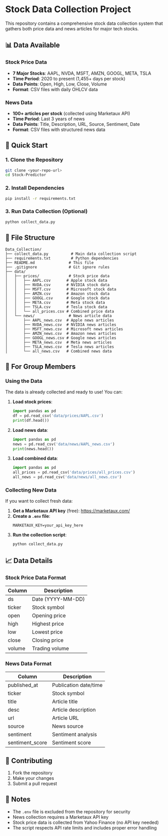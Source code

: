 # Stock Data Collection Project

This repository contains a comprehensive stock data collection system that gathers both price data and news articles for major tech stocks.

## 📊 Data Available

### Stock Price Data
- **7 Major Stocks**: AAPL, NVDA, MSFT, AMZN, GOOGL, META, TSLA
- **Time Period**: 2020 to present (1,455+ days per stock)
- **Data Points**: Open, High, Low, Close, Volume
- **Format**: CSV files with daily OHLCV data

### News Data
- **100+ articles per stock** (collected using Marketaux API)
- **Time Period**: Last 3 years of news
- **Data Points**: Title, Description, URL, Source, Sentiment, Date
- **Format**: CSV files with structured news data

## 🚀 Quick Start

### 1. Clone the Repository
```bash
git clone <your-repo-url>
cd Stock-Predictor
```

### 2. Install Dependencies
```bash
pip install -r requirements.txt
```

### 3. Run Data Collection (Optional)
```bash
python collect_data.py
```

## 📁 File Structure

```
Data_Collection/
├── collect_data.py          # Main data collection script
├── requirements.txt         # Python dependencies
├── README.md               # This file
├── .gitignore              # Git ignore rules
├── data/
│   ├── prices/             # Stock price data
│   │   ├── AAPL.csv       # Apple stock data
│   │   ├── NVDA.csv       # NVIDIA stock data
│   │   ├── MSFT.csv       # Microsoft stock data
│   │   ├── AMZN.csv       # Amazon stock data
│   │   ├── GOOGL.csv      # Google stock data
│   │   ├── META.csv       # Meta stock data
│   │   ├── TSLA.csv       # Tesla stock data
│   │   └── all_prices.csv # Combined price data
│   └── news/               # News article data
│       ├── AAPL_news.csv  # Apple news articles
│       ├── NVDA_news.csv  # NVIDIA news articles
│       ├── MSFT_news.csv  # Microsoft news articles
│       ├── AMZN_news.csv  # Amazon news articles
│       ├── GOOGL_news.csv # Google news articles
│       ├── META_news.csv  # Meta news articles
│       ├── TSLA_news.csv  # Tesla news articles
│       └── all_news.csv   # Combined news data
```

## 🔧 For Group Members

### Using the Data
The data is already collected and ready to use! You can:

1. **Load stock prices**:
   ```python
   import pandas as pd
   df = pd.read_csv('data/prices/AAPL.csv')
   print(df.head())
   ```

2. **Load news data**:
   ```python
   import pandas as pd
   news = pd.read_csv('data/news/AAPL_news.csv')
   print(news.head())
   ```

3. **Load combined data**:
   ```python
   import pandas as pd
   all_prices = pd.read_csv('data/prices/all_prices.csv')
   all_news = pd.read_csv('data/news/all_news.csv')
   ```

### Collecting New Data
If you want to collect fresh data:

1. **Get a Marketaux API key** (free): https://marketaux.com/
2. **Create a `.env` file**:
   ```
   MARKETAUX_KEY=your_api_key_here
   ```
3. **Run the collection script**:
   ```bash
   python collect_data.py
   ```

## 📈 Data Details

### Stock Price Data Format
| Column | Description |
|--------|-------------|
| ds | Date (YYYY-MM-DD) |
| ticker | Stock symbol |
| open | Opening price |
| high | Highest price |
| low | Lowest price |
| close | Closing price |
| volume | Trading volume |

### News Data Format
| Column | Description |
|--------|-------------|
| published_at | Publication date/time |
| ticker | Stock symbol |
| title | Article title |
| desc | Article description |
| url | Article URL |
| source | News source |
| sentiment | Sentiment analysis |
| sentiment_score | Sentiment score |

## 🤝 Contributing

1. Fork the repository
2. Make your changes
3. Submit a pull request

## 📝 Notes

- The `.env` file is excluded from the repository for security
- News collection requires a Marketaux API key
- Stock price data is collected from Yahoo Finance (no API key needed)
- The script respects API rate limits and includes proper error handling
